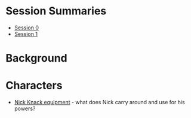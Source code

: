 <!-- TITLE: Sycamour Division -->
<!-- SUBTITLE: A quick summary of Sycamour Division -->

# Session Summaries
* [Session 0](sycamour-division/session-0)
* [Session 1](sycamour-division/session-1)
# Background
# Characters
* [Nick Knack equipment](sycamour-division/nick-knack-equipment) - what does Nick carry around and use for his powers?